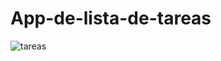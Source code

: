 # App-de-lista-de-tareas
![tareas](https://user-images.githubusercontent.com/82630810/175226657-465d9dc7-8b6d-4857-8d3e-2b1348689059.png)
